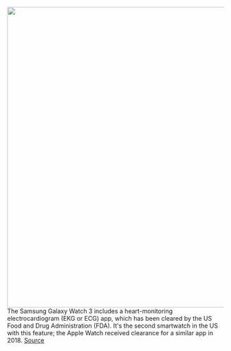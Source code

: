 <img src='https://cdn.vox-cdn.com/thumbor/HBs25GW39y-BZMOjk2eGB0Btg-k=/0x0:1363x766/1200x800/filters:focal(573x274:791x492)/cdn.vox-cdn.com/uploads/chorus_image/image/67160136/ecg.0.jpeg' width='700px' /><br/>
The Samsung Galaxy Watch 3 includes a heart-monitoring electrocardiogram (EKG or ECG) app, which has been cleared by the US Food and Drug Administration (FDA). It's the second smartwatch in the US with this feature; the Apple Watch received clearance for a similar app in 2018.
<a href='https://www.theverge.com/2020/8/5/21355646/samsung-galaxy-watch-3-heart-monitoring-ecg-fda-clearance'> Source <a/>